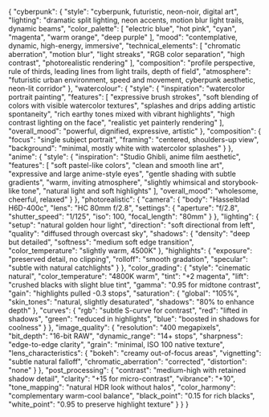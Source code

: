 {
  "cyberpunk": {
    "style": "cyberpunk, futuristic, neon-noir, digital art",
    "lighting": "dramatic split lighting, neon accents, motion blur light trails, dynamic beams",
    "color_palette": [
      "electric blue",
      "hot pink",
      "cyan",
      "magenta",
      "warm orange",
      "deep purple"
    ],
    "mood": "contemplative, dynamic, high-energy, immersive",
    "technical_elements": [
      "chromatic aberration",
      "motion blur",
      "light streaks",
      "RGB color separation",
      "high contrast",
      "photorealistic rendering"
    ],
    "composition": "profile perspective, rule of thirds, leading lines from light trails, depth of field",
    "atmosphere": "futuristic urban environment, speed and movement, cyberpunk aesthetic, neon-lit corridor"
  },
  "watercolour": {
    "style": {
      "inspiration": "watercolor portrait painting",
      "features": [
        "expressive brush strokes",
        "soft blending of colors with visible watercolor textures",
        "splashes and drips adding artistic spontaneity",
        "rich earthy tones mixed with vibrant highlights",
        "high contrast lighting on the face",
        "realistic yet painterly rendering"
      ],
      "overall_mood": "powerful, dignified, expressive, artistic"
    },
    "composition": {
      "focus": "single subject portrait",
      "framing": "centered, shoulders-up view",
      "background": "minimal, mostly white with watercolor splashes"
    }
  },
  "anime": {
    "style": {
      "inspiration": "Studio Ghibli, anime film aesthetic",
      "features": [
        "soft pastel-like colors",
        "clean and smooth line art",
        "expressive and large anime-style eyes",
        "gentle shading with subtle gradients",
        "warm, inviting atmosphere",
        "slightly whimsical and storybook-like tone",
        "natural light and soft highlights"
      ],
      "overall_mood": "wholesome, cheerful, relaxed"
    }
  },
  "photorealistic": {
    "camera": {
      "body": "Hasselblad H6D-400c",
      "lens": "HC 80mm f/2.8",
      "settings": {
        "aperture": "f/2.8",
        "shutter_speed": "1/125",
        "iso": 100,
        "focal_length": "80mm"
      }
    },
    "lighting": {
      "setup": "natural golden hour light",
      "direction": "soft directional from left",
      "quality": "diffused through overcast sky",
      "shadows": {
        "density": "deep but detailed",
        "softness": "medium soft edge transition",
        "color_temperature": "slightly warm, 4500K"
      },
      "highlights": {
        "exposure": "preserved detail, no clipping",
        "rolloff": "smooth gradation",
        "specular": "subtle with natural catchlights"
      }
    },
    "color_grading": {
      "style": "cinematic natural",
      "color_temperature": "4800K warm",
      "tint": "+2 magenta",
      "lift": "crushed blacks with slight blue tint",
      "gamma": "0.95 for midtone contrast",
      "gain": "highlights pulled -0.3 stops",
      "saturation": {
        "global": "105%",
        "skin_tones": "natural, slightly desaturated",
        "shadows": "80% to enhance depth"
      },
      "curves": {
        "rgb": "subtle S-curve for contrast",
        "red": "lifted in shadows",
        "green": "reduced in highlights",
        "blue": "boosted in shadows for coolness"
      }
    },
    "image_quality": {
      "resolution": "400 megapixels",
      "bit_depth": "16-bit RAW",
      "dynamic_range": "14+ stops",
      "sharpness": "edge-to-edge clarity",
      "grain": "minimal, ISO 100 native texture",
      "lens_characteristics": {
        "bokeh": "creamy out-of-focus areas",
        "vignetting": "subtle natural falloff",
        "chromatic_aberration": "corrected",
        "distortion": "none"
      }
    },
    "post_processing": {
      "contrast": "medium-high with retained shadow detail",
      "clarity": "+15 for micro-contrast",
      "vibrance": "+10",
      "tone_mapping": "natural HDR look without halos",
      "color_harmony": "complementary warm-cool balance",
      "black_point": "0.15 for rich blacks",
      "white_point": "0.95 to preserve highlight texture"
    }
  }
}